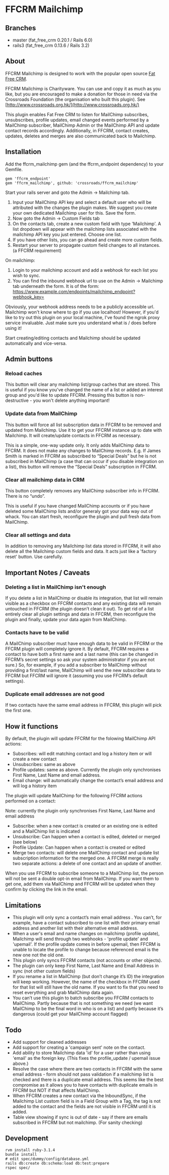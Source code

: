 # FFCRM Mailchimp

## Branches

* master (fat_free_crm 0.20.1 / Rails 6.0)
* rails3 (fat_free_crm 0.13.6 / Rails 3.2)

## About

FFCRM Mailchimp is designed to work with the popular open source [Fat Free CRM](http://www.fatfreecrm.com).

FFCRM Mailchimp is Charityware.  You can use and copy it as much as you like, but you are
encouraged to make a donation for those in need via the Crossroads Foundation (the organisation who built this plugin). See [http://www.crossroads.org.hk/](http://www.crossroads.org.hk/)

This plugin enables Fat Free CRM to listen for MailChimp subscribes, unsubscribes, profile updates, email changed events performed by a MailChimp subscriber, MailChimp Admin or the MailChimp API and update contact records accordingly. Additionally, in FFCRM, contact creates, updates, deletes and merges are also communicated back to Mailchimp.


## Installation

Add the ffcrm_mailchimp gem (and the ffcrm_endpoint dependency) to your Gemfile.

```
gem 'ffcrm_endpoint'
gem 'ffcrm_mailchimp', github: 'crossroads/ffcrm_mailchimp'
```

Start your rails server and goto the Admin -> Mailchimp tab.

1. Input your MailChimp API key and select a default user who will be attributed with the changes the plugin makes. We suggest you create your own dedicated Mailchimp user for this. Save the form.
2. Now goto the Admin -> Custom Fields tab
3. On the contacts tab, create a new custom field with type 'Mailchimp'. A list dropdown will appear with the mailchimp lists associated with the mailchimp API key you just entered. Choose one list.
4. If you have other lists, you can go ahead and create more custom fields.
5. Restart your server to propagate custom field changes to all instances. (a FFCRM requirement)

On mailchimp:

1. Login to your mailchimp account and add a webhook for each list you wish to sync.
2. You can find the inbound webhook url to use on the Admin -> Mailchimp tab underneath the form. It is of the form: https://www.example.com/endpoints/mailchimp_endpoint?webhook_key=<unique key>

Obviously, your webhook address needs to be a publicly accessible url. Mailchimp won't know where to go if you use localhost! However, if you'd like to try out this plugin on your local machine, I've found the ngrok proxy service invaluable. Just make sure you understand what is / does before using it!

Start creating/editing contacts and Mailchimp should be updated automatically and vice-versa.

## Admin buttons

### Reload caches

This button will clear any mailchimp list/group caches that are stored. This is useful if you know you've changed the name of a list or added an interest group and you'd like to update FFCRM. Pressing this button is non-destructive - you won't delete anything important!

### Update data from MailChimp

This button will force all list subscription data in FFCRM to be removed and updated from Mailchimp. Use it to get your FFCRM instance up to date with Mailchimp. It will create/update contacts in FFCRM as necessary.

This is a simple, one-way update only. It only adds MailChimp data to FFCRM. It does not make any changes to MailChimp records. E.g. If James Smith is marked in FFCRM as subscribed to “Special Deals” but he is not subscribed in MailChimp (a case that can occur if you disable integration on a list), this button will remove the “Special Deals” subscription in FFCRM.

### Clear all mailchimp data in CRM

This button completely removes any MailChimp subscriber info in FFCRM. There is no “undo”.

This is useful if you have changed MailChimp accounts or if you have deleted some MailChimp lists and/or generaly got your data way out of whack. You can start fresh, reconfigure the plugin and pull fresh data from MailChimp.

### Clear all settings and data

In addition to removing any Mailchimp list data stored in FFCRM, it will also delete all the Mailchimp custom fields and data. It acts just like a 'factory reset' button. Use carefully.


## Important Notes / Caveats

### Deleting a list in MailChimp isn't enough

If you delete a list in MailChimp or disable its integration, that list will remain visible as a checkbox on FFCRM contacts and any existing data will remain untouched in FFCRM (the plugin doesn’t clean it out). To get rid of a list entirely clear all plugin settings and data in FFCRM, then reconfigure the plugin and finally, update your data again from MailChimp.

### Contacts have to be valid

A MailChimp subscriber must have enough data to be valid in FFCRM or the FFCRM plugin will completely ignore it. By default, FFCRM requires a contact to have both a first name and a last name (this can be changed in FFCRM’s secret settings so ask your system administrator if you are not sure.) So, for example, if you add a subscriber to MailChimp without providing a first/last name, MailChimp will send the new subscriber data to FFCRM but FFCRM will ignore it (assuming you use FFCRM’s default settings).

### Duplicate email addresses are not good

If two contacts have the same email address in FFCRM, this plugin will pick the first one.


## How it functions

By default, the plugin will update FFCRM for the folowing MailChimp API actions:

* Subscribes: will edit matching contact and log a history item or will create a new contact
* Unsubscribes: same as above
* Profile updates: same as above. Currently the plugin only synchronises First Name, Last Name and email address.
* Email change: will automatically change the contact’s email address and will log a history item

The plugin will update MailChimp for the following FFCRM actions performed on a contact:

Note: currently the plugin only synchronises First Name, Last Name and email address

* Subscribe: when a new contact is created or an existing one is edited and a MailChimp list is indicated
* Unsubscribe: Can happen when a contact is edited, deleted or merged (see below)
* Profile Update: Can happen when a contact is created or edited
* Merge two contacts: will delete one MailChimp contact and update list subscription information for the merged one. A FFCRM merge is really two separate actions: a delete of one contact and an update of another.

When you use FFCRM to subscribe someone to a MailChimp list, the person will not be sent a double opt-in email from MailChimp. If you want them to get one, add them via MailChimp and FFCRM will be updated when they confirm by clicking the link in the email.

## Limitations

* This plugin will only sync a contact’s main email address . You can’t, for example, have a contact subscribed to one list with their primary email address and another list with their alternative email address.
* When a user's email and name changes on mailchimp (profile update), Mailchimp will send through two webhooks - 'profile update' and 'upemail'. If the profile update comes in before upemail, then FFCRM is unable to locate the profile to change because referenced email is the new one not the old one.
* This plugin only syncs FFCRM contacts (not accounts or other objects).
* The plugin can only keep First Name, Last Name and Email Address in sync (not other custom fields)
* If you rename a list in MailChimp (but don’t change it’s ID) the integration will keep working. However, the name of the checkbox in FFCRM used for that list will still have the old name. If you want to fix that you need to reset everything and grab MailChimp data again.
* You can’t use this plugin to batch subscribe you FFCRM contacts to MailChimp. Partly because that is not something we need (we want MailChimp to be the final word in who is on a list) and partly because it’s dangerous (could get your MailChimp account flagged)


## Todo

* Add support for cleaned addresses
* Add support for creating a 'campaign sent' note on the contact.
* Add ability to store Mailchimp data 'id' for a user rather than using 'email' as the foreign key. (This fixes the profile_update / upemail issue above.)
* Resolve the case where there are two contacts in FFCRM with the same email address - form should not pass validation if a mailchimp list is checked and there is a duplicate email address. This seems like the best compromise as it allows you to have contacts with duplicate emails in FFCRM but NOT if that affects MailChimp.
* When FFCRM creates a new contact via the InboundSync, if the Mailchimp List custom field is in a Field Group with a Tag, the tag is not added to the contact and the fields are not visible in FFCRM until it is added.
* Table view showing if sync is out of date - say if there are emails subscribed in FFCRM but not mailchimp. (For sanity checking)

## Development

```
rvm install ruby-3.1.4
bundle install
# edit spec/dummy/config/database.yml
rails db:create db:schema:load db:test:prepare
rspec spec/
```